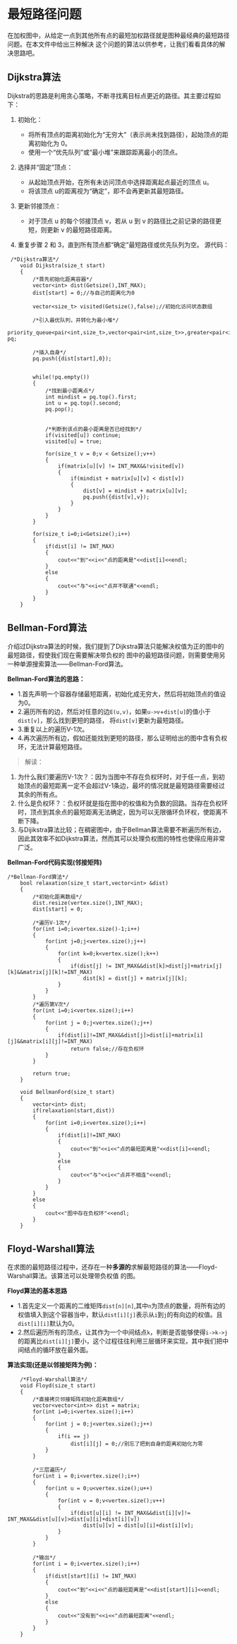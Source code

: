 # 最短路径问题
在加权图中，从给定一点到其他所有点的最短加权路径就是图种最经典的最短路径问题。在本文件中给出三种解决
这个问题的算法以供参考，让我们看看具体的解决思路吧。

## Dijkstra算法
Dijkstra的思路是利用贪心策略，不断寻找离目标点更近的路径。其主要过程如下：
1. 初始化：

    - 将所有顶点的距离初始化为“无穷大”（表示尚未找到路径），起始顶点的距离初始化为 0。
    - 使用一个“优先队列”或“最小堆”来跟踪距离最小的顶点。
2. 选择并“固定”顶点：

    - 从起始顶点开始，在所有未访问顶点中选择距离起点最近的顶点 u。
    - 将该顶点 u的距离视为“确定”，即不会再更新其最短路径。
3. 更新邻接顶点：

    - 对于顶点 u 的每个邻接顶点 v，若从 u 到 v 的路径比之前记录的路径更短，则更新 v 的最短路径距离。
4. 重复步骤 2 和 3，直到所有顶点都“确定”最短路径或优先队列为空。
源代码：
```
 /*Dijkstra算法*/
    void Dijkstra(size_t start)
    {
        /*首先初始化距离容器*/
        vector<int> dist(Getsize(),INT_MAX);
        dist[start] = 0;//与自己的距离化为0

        vector<size_t> visited(Getsize(),false);//初始化访问状态数组

        /*引入最优队列，并转化为最小堆*/
        priority_queue<pair<int,size_t>,vector<pair<int,size_t>>,greater<pair<int,size_t>>> pq;

        /*插入自身*/
        pq.push({dist[start],0});


        while(!pq.empty())
        {
            /*找到最小距离点*/
            int mindist = pq.top().first;
            int u = pq.top().second;
            pq.pop();


            /*判断到该点的最小距离是否已经找到*/
            if(visited[u]) continue;
            visited[u] = true;

            for(size_t v = 0;v < Getsize();v++)
            {
                if(matrix[u][v] != INT_MAX&&!visited[v])
                {
                    if(mindist + matrix[u][v] < dist[v])
                    {
                        dist[v] = mindist + matrix[u][v];
                        pq.push({dist[v],v});
                    }
                }
            }
        }

        for(size_t i=0;i<Getsize();i++)
        {
            if(dist[i] != INT_MAX)
            {
                cout<<"到"<<i<<"点的距离是"<<dist[i]<<endl;
            }
            else
            {
                cout<<"与"<<i<<"点并不联通"<<endl;
            }
        }
    }
```

## Bellman-Ford算法
介绍过Dijkstra算法的时候，我们提到了Dijkstra算法只能解决权值为正的图中的最短路径，假使我们现在需要解决带负权的
图中的最短路径问题，则需要使用另一种单源搜索算法——Bellman-Ford算法。

**Bellman-Ford算法的思路：**
- 1.首先声明一个容器存储最短距离，初始化成无穷大，然后将初始顶点的值设为0。
- 2.遍历所有的边，然后对任意的边`E(u,v)`，如果`u->v`+`dist[u]`的值小于`dist[v]`，那么找到更短的路径，
将`dist[v]`更新为最短路径。
- 3.重复以上的遍历V-1次。
- 4.再次遍历所有边，假如还能找到更短的路径，那么证明给出的图中含有负权环，无法计算最短路径。

>解读：
1. 为什么我们要遍历V-1次？：因为当图中不存在负权环时，对于任一点，到初始顶点的最短距离一定不会超过V-1条边，最坏的情况就是最短路径需要经过其余的所有点。
2. 什么是负权环？：负权环就是指在图中的权值和为负数的回路。当存在负权环时，顶点到其余点的最短距离无法确定，因为可以无限循环负环权，使距离不断下降。
3. 与Dijikstra算法比较；在稠密图中，由于Bellman算法需要不断遍历所有边，因此其效率不如Dijkstra算法，然而其可以处理负权图的特性也使得应用非常广泛。

**Bellman-Ford代码实现(邻接矩阵)**
```
/*Bellman-Ford算法*/
    bool relaxation(size_t start,vector<int> &dist)
    {
        /*初始化距离数组*/
        dist.resize(vertex.size(),INT_MAX);
        dist[start] = 0;

        /*遍历V-1次*/
        for(int i=0;i<vertex.size()-1;i++)
        {
            for(int j=0;j<vertex.size();j++)
            {
                for(int k=0;k<vertex.size();k++)
                {
                    if(dist[j] != INT_MAX&&dist[k]>dist[j]+matrix[j][k]&&matrix[j][k]!=INT_MAX)
                        dist[k] = dist[j] + matrix[j][k];
                }
            }
        }
        /*遍历第V次*/
        for(int i=0;i<vertex.size();i++)
        {
            for(int j = 0;j<vertex.size();j++)
            {
                if(dist[i]!=INT_MAX&&dist[j]>dist[i]+matrix[i][j]&&matrix[i][j]!=INT_MAX)
                    return false;//存在负权环
            }
        }

        return true;
    }

    void BellmanFord(size_t start)
    {
        vector<int> dist;
        if(relaxation(start,dist))
        {
            for(int i=0;i<vertex.size();i++)
            {
                if(dist[i]!=INT_MAX)
                {
                    cout<<"到"<<i<<"点的最短距离是"<<dist[i]<<endl;
                }
                else
                {
                    cout<<"与"<<i<<"点并不相连"<<endl;
                }
            }
        }
        else
        {
            cout<<"图中存在负权环"<<endl;
        }
    }
```

## Floyd-Warshall算法
在求图的最短路径过程中，还存在一种**多源的**求解最短路径的算法——Floyd-Warshall算法。该算法可以处理带负权值
的图。

**Floyd算法的基本思路**
- 1.首先定义一个距离的二维矩阵`dist[n][n]`,其中`n`为顶点的数量，将所有边的权值填入到这个容器当中，默认`dist[i][j]`表示从`i`到`j`的有向边的权值。且`dist[i][i]`默认为0。
- 2.然后遍历所有的顶点，让其作为一个中间结点`k`，判断是否能够使得`i->k->j`的距离比`dist[i][j]`要小，这个过程往往利用三层循环来实现，其中我们把中间结点的循环放在最外面。

**算法实现(还是以邻接矩阵为例)：**
```
    /*Floyd-Warshall算法*/
    void Floyd(size_t start)
    {
        /*直接拷贝邻接矩阵初始化距离数组*/
        vector<vector<int>> dist = matrix;
        for(int i=0;i<vertex.size();i++)
        {
            for(int j = 0;j<vertex.size();j++)
            {
                if(i == j)
                    dist[i][j] = 0;//别忘了把到自身的距离初始化为零
            }
        }

        /*三层遍历*/
        for(int i = 0;i<vertex.size();i++)
        {
            for(int u = 0;u<vertex.size();u++)
            {
                for(int v = 0;v<vertex.size();v++)
                {
                    if(dist[u][i] != INT_MAX&&dist[i][v]!= INT_MAX&&dist[u][v]>dist[u][i]+dist[i][v])
                        dist[u][v] = dist[u][i]+dist[i][v];
                }
            }
        }

        /*输出*/
        for(int i = 0;i<vertex.size();i++)
        {
            if(dist[start][i] != INT_MAX)
            {
                cout<<"到"<<i<<"点的最短距离是"<<dist[start][i]<<endl;
            }
            else
            {
                cout<<"没有到"<<i<<"点的最短距离"<<endl;
            }
        }
    }
```